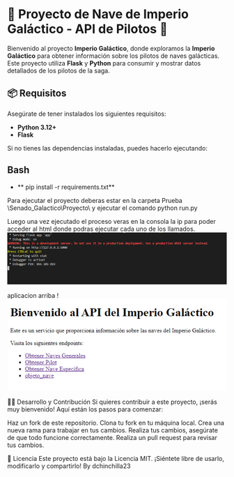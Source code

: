 # 🚀 **Proyecto de Nave de Imperio Galáctico - API de Pilotos** 🌌

Bienvenido al proyecto **Imperio Galáctico**, donde exploramos la **Imperio Galáctico** para obtener información sobre los pilotos de naves galácticas. Este proyecto utiliza **Flask** y **Python** para consumir y mostrar datos detallados de los pilotos de la saga.

## 📦 **Requisitos**

Asegúrate de tener instalados los siguientes requisitos:

- **Python 3.12+**
- **Flask**

Si no tienes las dependencias instaladas, puedes hacerlo ejecutando:
## Bash
- ** pip install -r requirements.txt**

Para ejecutar el proyecto deberas estar en la carpeta Prueba \Senado_Galactico\\Proyecto\ y ejecutar el comando  python run.py

Luego una vez ejecutado el proceso veras en la consola la ip para poder acceder al html donde podras ejecutar cada uno de los llamados.  
![alt text](image.png)

aplicacion arriba !![alt text](image-2.png)

🧑‍💻 Desarrollo y Contribución
Si quieres contribuir a este proyecto, ¡serás muy bienvenido! Aquí están los pasos para comenzar:

Haz un fork de este repositorio.
Clona tu fork en tu máquina local.
Crea una nueva rama para trabajar en tus cambios.
Realiza tus cambios, asegúrate de que todo funcione correctamente.
Realiza un pull request para revisar tus cambios.

📄 Licencia
Este proyecto está bajo la Licencia MIT. ¡Siéntete libre de usarlo, modificarlo y compartirlo!
By dchinchilla23